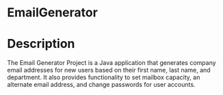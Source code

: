 # EmailGenerator

# Description
The Email Generator Project is a Java application that generates company email addresses for new users based on their first name, last name, and department. It also provides functionality to set mailbox capacity, an alternate email address, and change passwords for user accounts.

